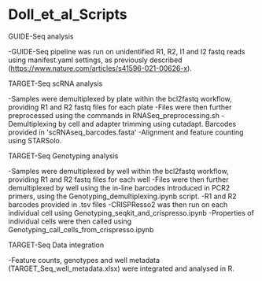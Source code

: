 # Doll_et_al_Scripts

GUIDE-Seq analysis

-GUIDE-Seq pipeline was run on unidentified R1, R2, I1 and I2 fastq reads using manifest.yaml settings, as previously described (https://www.nature.com/articles/s41596-021-00626-x).



TARGET-Seq scRNA analysis

-Samples were demultiplexed by plate within the bcl2fastq workflow, providing R1 and R2 fastq files for each plate
-Files were then further preprocessed using the commands in RNASeq_preprocessing.sh
  -Demultiplexing by cell and adapter trimming using cutadapt. Barcodes provided in 'scRNAseq_barcodes.fasta'
  -Alignment and feature counting using STARSolo.



TARGET-Seq Genotyping analysis

-Samples were demultiplexed by well within the bcl2fastq workflow, providing R1 and R2 fastq files for each well
-Files were then further demultiplexed by well using the in-line barcodes introduced in PCR2 primers, using the Genotyping_demultiplexing.ipynb script.
  -R1 and R2 barcodes provided in .tsv files
-CRISPResso2 was then run on each individual cell using Genotyping_seqkit_and_crispresso.ipynb
-Properties of individual cells were then called using Genotyping_call_cells_from_crispresso.ipynb



TARGET-Seq Data integration

-Feature counts, genotypes and well metadata (TARGET_Seq_well_metadata.xlsx) were integrated and analysed in R.
